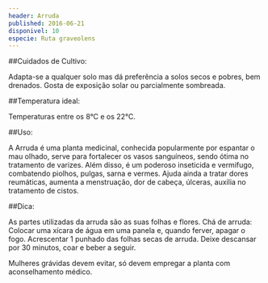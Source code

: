 ```yaml
---
header: Arruda 
published: 2016-06-21
disponivel: 10
especie: Ruta graveolens
---
```



##Cuidados de Cultivo:

Adapta-se a qualquer solo mas dá preferência a solos secos e pobres, bem drenados.
Gosta de exposição solar ou parcialmente sombreada.
 

##Temperatura ideal:

Temperaturas entre os 8°C e os 22°C. 

##Uso:

A Arruda é uma planta medicinal, conhecida popularmente por espantar o mau olhado, 
serve para fortalecer os vasos sanguíneos, sendo ótima no tratamento de varizes.
 Além disso, é um poderoso inseticida e vermifugo, combatendo piolhos, pulgas, sarna e vermes. 
 Ajuda ainda a tratar dores reumáticas, aumenta a menstruação, dor de cabeça, úlceras, auxilia no
 tratamento de cistos.
 
##Dica:
 
As partes utilizadas da arruda são as suas folhas e flores.
Chá de arruda: Colocar uma xícara de água em uma panela e, quando ferver, apagar o fogo.
 Acrescentar 1 punhado das folhas secas de arruda. Deixe descansar por 30 minutos, coar e beber a seguir.
 
 Mulheres grávidas devem evitar, só devem empregar a planta com aconselhamento médico.
 